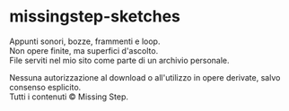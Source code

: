 # missingstep-sketches

Appunti sonori, bozze, frammenti e loop.  
Non opere finite, ma superfici d'ascolto.  
File serviti nel mio sito come parte di un archivio personale.  

Nessuna autorizzazione al download o all'utilizzo in opere derivate, salvo consenso esplicito.  
Tutti i contenuti © Missing Step.
